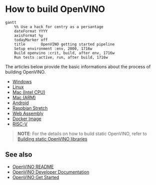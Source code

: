 # How to build OpenVINO

```mermaid
gantt 
    %% Use a hack for centry as a persantage
    dateFormat YYYY
    axisFormat %y
    todayMarker off
    title       OpenVINO getting started pipeline
    Setup environment :env, 2000, 1716w
    Build openvino :crit, build, after env, 1716w
    Run tests :active, run, after build, 1716w
```

The articles below provide the basic informations about the process of building OpenVINO.

* [Windows](build_windows.md)
* [Linux](build_linux.md)
* [Mac (Intel CPU)](build_mac_intel_cpu.md)
* [Mac (ARM)](build_mac_arm.md)
* [Android](build_android.md)
* [Raspbian Stretch](./build_raspbian.md)
* [Web Assembly](./build_webassembly.md)
* [Docker Image](https://github.com/openvinotoolkit/docker_ci/tree/master/dockerfiles/ubuntu18/build_custom)
* [RISC-V](./build_riscv64.md)

> **NOTE**: For the details on how to build static OpenVINO, refer to [Building static OpenVINO libraries](static_libaries.md)

## See also

 * [OpenVINO README](../../README.md)
 * [OpenVINO Developer Documentation](index.md)
 * [OpenVINO Get Started](./get_started.md)

